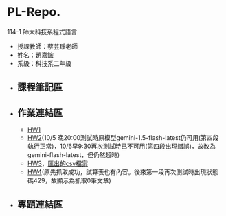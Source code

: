 # PL-Repo.

114-1 師大科技系程式語言
 - 授課教師：蔡芸琤老師
 - 姓名：趙嘉鋐
 - 系級：科技系二年級
 - 課程筆記區
   ---
 - 作業連結區
   ---
   - [HW1](https://github.com/icecat14159/PL-Repo./blob/main/%E7%A8%8B%E5%BC%8F%E8%AA%9E%E8%A8%80HW01_%E6%97%A5%E5%B8%B8%E6%94%AF%E5%87%BA%E9%80%9F%E7%AE%97%E8%88%87%E5%88%86%E6%94%A4.ipynb)
   - [HW2](https://github.com/icecat14159/PL-Repo./blob/main/%E7%A8%8B%E5%BC%8F%E8%AA%9E%E8%A8%80HW02_%E6%88%90%E7%B8%BE%E4%B8%80%E6%9C%AC%E9%80%9A.ipynb)(10/5 晚20:00測試時原模型gemini-1.5-flash-latest仍可用(第四段執行正常)，10/6早9:30再次測試時已不可用(第四段出現錯誤)，故改為gemini-flash-latest，但仍然超時)
   - [HW3](https://github.com/icecat14159/PL-Repo./blob/main/HW03_%E6%9B%B8%E7%B1%8D%E6%B8%85%E5%96%AE.ipynb)，[匯出的csv檔案](https://github.com/icecat14159/PL-Repo./blob/main/books.csv)
   - [HW4](https://github.com/icecat14159/PL-Repo./blob/main/HW04_%E7%B6%B2%E9%A0%81%E7%88%AC%E8%9F%B2.ipynb)(原先抓取成功，試算表也有內容。後來第一段再次測試時出現狀態碼429，故顯示為抓取0筆文章)
 - 專題連結區
   ---
